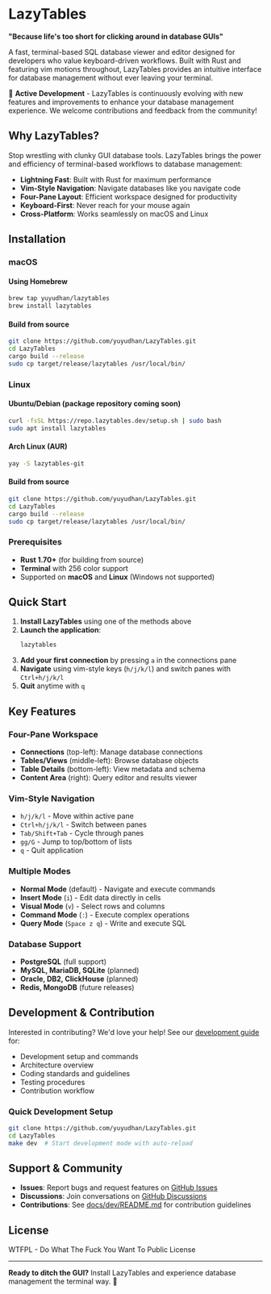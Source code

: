 # LazyTables

**"Because life's too short for clicking around in database GUIs"**

A fast, terminal-based SQL database viewer and editor designed for developers who value keyboard-driven workflows. Built with Rust and featuring vim motions throughout, LazyTables provides an intuitive interface for database management without ever leaving your terminal.

🚀 **Active Development** - LazyTables is continuously evolving with new features and improvements to enhance your database management experience. We welcome contributions and feedback from the community!

## Why LazyTables?

Stop wrestling with clunky GUI database tools. LazyTables brings the power and efficiency of terminal-based workflows to database management:

- **Lightning Fast**: Built with Rust for maximum performance
- **Vim-Style Navigation**: Navigate databases like you navigate code
- **Four-Pane Layout**: Efficient workspace designed for productivity
- **Keyboard-First**: Never reach for your mouse again
- **Cross-Platform**: Works seamlessly on macOS and Linux

## Installation

### macOS

#### Using Homebrew
```bash
brew tap yuyudhan/lazytables
brew install lazytables
```

#### Build from source
```bash
git clone https://github.com/yuyudhan/LazyTables.git
cd LazyTables
cargo build --release
sudo cp target/release/lazytables /usr/local/bin/
```

### Linux

#### Ubuntu/Debian (package repository coming soon)
```bash
curl -fsSL https://repo.lazytables.dev/setup.sh | sudo bash
sudo apt install lazytables
```

#### Arch Linux (AUR)
```bash
yay -S lazytables-git
```

#### Build from source
```bash
git clone https://github.com/yuyudhan/LazyTables.git
cd LazyTables
cargo build --release
sudo cp target/release/lazytables /usr/local/bin/
```

### Prerequisites

- **Rust 1.70+** (for building from source)
- **Terminal** with 256 color support
- Supported on **macOS** and **Linux** (Windows not supported)

## Quick Start

1. **Install LazyTables** using one of the methods above
2. **Launch the application**:
   ```bash
   lazytables
   ```
3. **Add your first connection** by pressing `a` in the connections pane
4. **Navigate** using vim-style keys (`h/j/k/l`) and switch panes with `Ctrl+h/j/k/l`
5. **Quit** anytime with `q`

## Key Features

### Four-Pane Workspace
- **Connections** (top-left): Manage database connections
- **Tables/Views** (middle-left): Browse database objects
- **Table Details** (bottom-left): View metadata and schema
- **Content Area** (right): Query editor and results viewer

### Vim-Style Navigation
- `h/j/k/l` - Move within active pane
- `Ctrl+h/j/k/l` - Switch between panes  
- `Tab/Shift+Tab` - Cycle through panes
- `gg/G` - Jump to top/bottom of lists
- `q` - Quit application

### Multiple Modes
- **Normal Mode** (default) - Navigate and execute commands
- **Insert Mode** (`i`) - Edit data directly in cells
- **Visual Mode** (`v`) - Select rows and columns
- **Command Mode** (`:`) - Execute complex operations
- **Query Mode** (`Space z q`) - Write and execute SQL

### Database Support
- **PostgreSQL** (full support)
- **MySQL, MariaDB, SQLite** (planned)
- **Oracle, DB2, ClickHouse** (planned)
- **Redis, MongoDB** (future releases)

## Development & Contribution

Interested in contributing? We'd love your help! See our [development guide](docs/dev/README.md) for:

- Development setup and commands
- Architecture overview
- Coding standards and guidelines
- Testing procedures
- Contribution workflow

### Quick Development Setup

```bash
git clone https://github.com/yuyudhan/LazyTables.git
cd LazyTables
make dev  # Start development mode with auto-reload
```

## Support & Community

- **Issues**: Report bugs and request features on [GitHub Issues](https://github.com/yuyudhan/LazyTables/issues)
- **Discussions**: Join conversations on [GitHub Discussions](https://github.com/yuyudhan/LazyTables/discussions)
- **Contributions**: See [docs/dev/README.md](docs/dev/README.md) for contribution guidelines

## License

WTFPL - Do What The Fuck You Want To Public License

---

**Ready to ditch the GUI?** Install LazyTables and experience database management the terminal way. 🚀